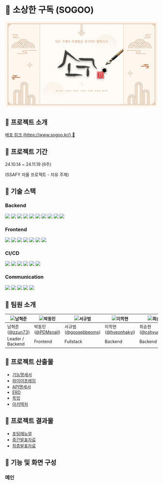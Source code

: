 # 🍱 소상한 구독 (SOGOO)

![썸네일](./docs/assets/thumbnail.png)

## 🍴 프로젝트 소개

[배포 링크 (https://www.sogoo.kr/) 🔗](https://www.sogoo.kr/)

## 🍴 프로젝트 기간

24.10.14 ~ 24.11.19 (6주)

(SSAFY 자율 프로젝트 - 자유 주제)

## 🍴 기술 스택

### **Backend**

<img src="https://img.shields.io/badge/IntelliJ IDEA-000000?style=for-the-badge&logo=IntelliJ IDEA&logoColor=white"> 
<img src="https://img.shields.io/badge/SpringBoot_3.3.1-6DB33F?style=for-the-badge&logo=Spring Boot&logoColor=white"> 
<img src="https://img.shields.io/badge/Spring%20Data%20JPA-6DB33F?style=for-the-badge&logo=spring&logoColor=white"> 
<img src="https://img.shields.io/badge/Spring Security-6DB33F?style=for-the-badge&logo=Spring Security&logoColor=white"> 
<img src="https://img.shields.io/badge/Spring%20Cloud%20Config-6DB33F?style=for-the-badge&logo=spring&logoColor=white"> 
<img src="https://img.shields.io/badge/Redis-DC382D?style=for-the-badge&logo=Redis&logoColor=white"> 
<img src="https://img.shields.io/badge/AWS S3-569A31?style=for-the-badge&logo=amazons3&logoColor=white">
<img src="https://img.shields.io/badge/JWT-black?style=for-the-badge&logo=JSON%20web%20tokens&logoColor=white">
<img src="https://img.shields.io/badge/PostgreSQL-blue?style=for-the-badge&logo=PostgreSQL&logoColor=white">
<img src="https://img.shields.io/badge/Elasticsearch-005571?style=for-the-badge&logo=Elasticsearch&logoColor=white">

### **Frontend**

<img src="https://img.shields.io/badge/Visual Studio Code-007ACC?style=for-the-badge&logo=Visual Studio Code&logoColor=white">
<img src="https://img.shields.io/badge/Vite_5.3.1-646CFF?style=for-the-badge&logo=Vite&logoColor=white"> 
<img src="https://img.shields.io/badge/React_18.3.1-61DAFB?style=for-the-badge&logo=React&logoColor=white"> 
<img src="https://img.shields.io/badge/React Query_5.59.16-FF4154?style=for-the-badge&logo=React Query&logoColor=white"> 
<img src="https://img.shields.io/badge/Typescript_5.2.2-3178C6?style=for-the-badge&logo=Typescript&logoColor=white">
<img src="https://img.shields.io/badge/Tailwind CSS_3.4.4-06B6D4?style=for-the-badge&logo=Tailwind CSS&logoColor=white"> 
<img src="https://img.shields.io/badge/zustand-000000?style=for-the-badge&logo=&logoColor=white">

### **CI/CD**

<img src="https://img.shields.io/badge/AWS EC2-232F3E?style=for-the-badge&logo=Amazon AWS&logoColor=white"> 
<img src="https://img.shields.io/badge/Jenkins-D24939?style=for-the-badge&logo=Jenkins&logoColor=white"> 
<img src="https://img.shields.io/badge/Docker-2496ED?style=for-the-badge&logo=Docker&logoColor=white"> 
<img src="https://img.shields.io/badge/Docker Compose-2496ED?style=for-the-badge&logo=Docker&logoColor=white"> 
<img src="https://img.shields.io/badge/NGINX-009639?style=for-the-badge&logo=NGINX&logoColor=white"> 
<img src="https://img.shields.io/badge/SSL-000000?style=for-the-badge&logo=&logoColor=white">

### **Communication**

<img src="https://img.shields.io/badge/Git(Gitlab)-FCA121?style=for-the-badge&logo=Gitlab&logoColor=white"> 
<img src="https://img.shields.io/badge/Jira-0052CC?style=for-the-badge&logo=Jira&logoColor=white"> 
<img src="https://img.shields.io/badge/Notion-000000?style=for-the-badge&logo=Notion&logoColor=white"> 
<img src="https://img.shields.io/badge/Mattermost-0058CC?style=for-the-badge&logo=Mattermost&logoColor=white"> 
<img src="https://img.shields.io/badge/Figma-F24E1E?style=for-the-badge&logo=Figma&logoColor=white">

## 🍴 팀원 소개

| ![남혁준](https://avatars.githubusercontent.com/zzun73) | ![박동민](https://avatars.githubusercontent.com/PDMsnail) | ![서규범](https://avatars.githubusercontent.com/goosebbeoms) | ![이학현](https://avatars.githubusercontent.com/hyeonhakyi) | ![최승현](https://avatars.githubusercontent.com/cshyun7097) | ![황민채](https://avatars.githubusercontent.com/trick0846) |
| ------------------------------------------------------- | --------------------------------------------------------- | ------------------------------------------------------------ | ----------------------------------------------------------- | ----------------------------------------------------------- | ---------------------------------------------------------- |
| 남혁준([@zzun73](https://github.com/zzun73))            | 박동민([@PDMsnail](https://github.com/PDMsnail))          | 서규범([@goosebbeoms](https://github.com/goosebbeoms))       | 이학현([@hyeonhakyi](https://github.com/hyeonhakyi))        | 최승현([@cshyun7097](https://github.com/cshyun7097))        | 황민채([@trick0846](https://github.com/trick0846))         |
| Leader / Backend                                        | Frontend                                                  | Fullstack                                                    | Backend                                                     | Backend                                                     | Frontend                                                   |

## 🍴 프로젝트 산출물

- [기능명세서](./docs/기능명세서.md)
- [와이어프레임](./docs/와이어프레임.md)
- [API명세서](./docs/API명세서.md)
- [ERD](./docs/ERD.md)
- [목업](./docs/목업.md)
- [아키텍처](./docs/아키텍처.md)

## 🍴 프로젝트 결과물

- [포팅매뉴얼](./exec/)
- [중간발표자료](./docs/SSAFY_11기_자율_C107_중간발표.pdf)
- [최종발표자료](./docs/SSAFY_11기_자율_C107_최종발표.pdf)

## 🍴 기능 및 화면 구성

### 메인
